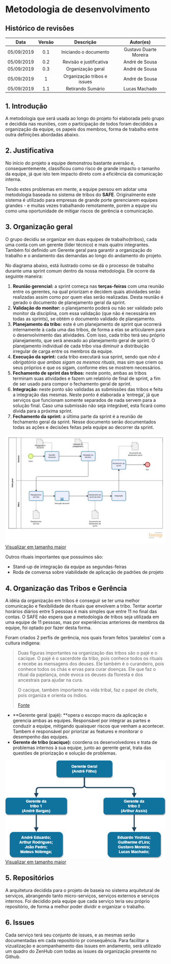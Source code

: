 # Metodologia de desenvolvimento

## Histórico de revisões
|   Data   |  Versão  |        Descrição       |          Autor(es)          |
|:--------:|:--------:|:----------------------:|:---------------------------:|
|05/09/2019|   0.1    | Iniciando o documento       |   Gustavo Duarte Moreira  |
|05/09/2019| 0.2 | Revisão e justificativa | André de Sousa |
|05/09/2019| 0.3 | Organização geral | André de Sousa |
|05/09/2019| 1 | Organização tribos e issues | André de Sousa |
|05/09/2019| 1.1 | Retirando Sumário | Lucas Machado |


## 1. Introdução

A metodologia que será usada ao longo do projeto foi elaborada pelo grupo e decidida nas reuniões, com o participação de todos foram decididos a organização da equipe, os papeis dos membros, forma de trabalho entre outra definições abordadas abaixo.

## 2. Justificativa

No início do projeto a equipe demonstrou bastante aversão e, consequentemente, classificou como risco de grande impacto o tamanho da equipe, já que isto tem impacto direto com a eficiência da comunicação interna.

Tendo estes problemas em mente, a equipe pensou em adotar uma metodologia baseada no sistema de tribos do **SAFE**. Originalmente este sistema é utilizado para empresas de grande porte gerenciarem equipes grandes - e muitas vezes trabalhando remotamente, porém a equipe viu como uma oportunidade de mitigar riscos de gerência e comunicação.

## 3. Organização geral

O grupo decidiu se organizar em duas equipes de trabalho(tribos), cada uma conta com um gerente (líder técnico) e mais quatro integrantes. Também foi definido um Gerente geral para garantir a organização do trabalho e o andamento das demandas ao longo do andamento do projeto.

No diagrama abaixo, está ilustrado como se dá o processo de trabalho durante uma sprint comum dentro da nossa metodologia. Ele ocorre da seguinte maneira:

1. **Reunião gerencial:** a sprint começa nas **terças-feiras** com uma reunião entre os gerentes, na qual priorizam e decidem quais atividades serão realizadas assim como por quem elas serão realizadas. Desta reunião é gerado o documento de planejamento geral da sprint.
2. **Validação do monitor:** o planejamento poderá ou não ser validado pelo monitor da disciplina, com essa validação (que não é necessária em todas as sprints), se obtém o documento validado de planejamento.
3. **Planejamento da tribo:** este é um planejamento de sprint que ocorrerá internamente à cada uma das tribos, de forma a elas se articularem para o desenvolvimento das atividades. Com isso, cada tribo terá seu próprio planejamento, que será anexado ao planejamento geral de sprint. O planejamento individual de cada tribo visa diminuir a distribuição irregular de carga entre os membros da equipe.
4. **Execução da sprint:** cada tribo executará sua sprint, sendo que *não é obrigatório que ambas sigam os mesmos rituais*, mas sim que criem os seus próprios e que os sigam, conforme eles se mostrem necessários.
5. **Fechamento de sprint das tribos:** neste ponto, ambas as tribos terminam suas atividades e fazem um relatório de final de sprint, a fim de ser usado para compor o fechamento geral de sprint.
6. **Integração:** neste ponto são validadas as submissões das tribos e feita a integração das mesmas. Neste ponto é elaborada a ‘entrega’, já que serviços que funcionam somente separados de nada servem para a solução final. Caso uma submissão não seja integrável, esta ficará como dívida para a próxima sprint.
7. **Fechamento da sprint:** a última parte da sprint é a reunião de fechamento geral da sprint. Nesse documento serão documentados todas as ações e decisões feitas pela equipe ao decorrer da sprint.

![Metodologia](./../../img/bpmn/bpmn_metodologia.jpg)
[Visualizar em tamanho maior](./../../img/bpmn/bpmn_metodologia.jpg)

Outros rituais importantes que possuímos são:

- Stand-up de integração da equipe as segundas-feiras
- Roda de conversa sobre viabilidade de aplicação de padrões  de projeto

## 4. Organização das Tribos e Gerência

A idéia da organização em tribos é conseguir se ter uma melhor comunicação e flexibilidade de rituais que envolvem a tribo. Tentar acertar horários diários entre 5 pessoas é mais simples que entre 11 no final das contas. O SAFE não espera que a metodologia de tribos seja utilizada em uma equipe de 11 pessoas, mas por experiências anteriores de membros da equipe, foi optado por fazer desta forma.

Foram criados 2 perfis de gerência, nos quais foram feitos ‘paralelos’ com a cultura indigena:

> Duas figuras importantes na organização das tribos são o pajé e o
> cacique. O pajé é o sacerdote da tribo, pois conhece todos os rituais e
> recebe  as mensagens dos deuses. Ele também é o curandeiro, pois conhece
> todos os chás  e ervas para curar doenças. Ele que faz o ritual da
> pajelança, onde evoca os  deuses da floresta e dos ancestrais para
> ajudar na cura.
>
> O cacique, também  importante na vida tribal, faz o
> papel de chefe, pois organiza e orienta os  índios.
>
> [Fonte](https://www.sohistoria.com.br/ef2/indios/p1.php)

- **Gerente geral (pajé): **opera o escopo macro da aplicação e gerencia ambas as equipes. Responsável por integrar as partes e conduzir a equipe, mitigando quaisquer riscos que venham a acontecer. Tambem é responsável por priorizar as features e monitorar o desempenho das equipes.
- **Gerente de tribo (cacique):** coordena os desenvolvedores e trata de problemas internos à sua equipe, junto ao gerente geral, trata das questões de priorização e solução de problemas.


![organizacao](./../../img/organizacao.png)
[Visualizar em tamanho maior](./../../img/organizacao.png)

## 5. Repositórios

A arquitetura decidida para o projeto de baseia no sistema arquitetural de serviços, abrangendo tanto micro-serviços, serviços externos e serviços internos. Foi decidido pela equipe que cada serviço teria seu próprio repositório, de forma a melhor poder dividir e organizar o trabalho.

## 6. Issues

Cada serviço terá seu conjunto de issues, e as mesmas serão documentadas em cada repositório pr consequência. Para facilitar a vizualização e acompanhamento das issues em andamento, será utilizado um quadro do ZenHub com todas as issues da organização presente no Github.
